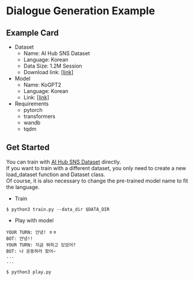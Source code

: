 # Dialogue Generation Example
  
## Example Card
  
- Dataset
  - Name: AI Hub SNS Dataset
  - Language: Korean
  - Data Size: 1.2M Session  
  - Download link: [[link]](https://aihub.or.kr/aidata/30718)
- Model
  - Name: KoGPT2
  - Language: Korean
  - Link: [[link]](https://huggingface.co/skt/kogpt2-base-v2)  
- Requirements
  - pytorch
  - transformers
  - wandb
  - tqdm  
  
## Get Started
  
You can train with [AI Hub SNS Dataset](https://aihub.or.kr/aidata/30718) directly.    
If you want to train with a different dataset, you only need to create a new load_dataset function and Dataset class.    
Of course, it is also necessary to change the pre-trained model name to fit the language.  
    
- Train

```
$ python3 train.py --data_dir $DATA_DIR
```
  
- Play with model
  
```
YOUR TURN: 안녕! ㅎㅎ 
BOT: 안녕!! 
YOUR TURN: 지금 뭐하고 있었어?
BOT: 나 운동하러 왔어~
...
...
```
  
```
$ python3 play.py
```
